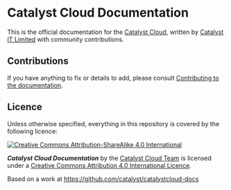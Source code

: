 # Catalyst Cloud Documentation

This is the official documentation for the [Catalyst Cloud](https://www.catalyst.net.nz/catalyst-cloud), written by [Catalyst IT Limited](https://www.catalyst.net.nz/) with community contributions.

## Contributions

If you have anything to fix or details to add, please consult [Contributing to the documentation](http://docs.catalystcloud.io/contributing.html).

## Licence

Unless otherwise specified, everything in this repository is covered by the following licence:

[![Creative Commons Attribution-ShareAlike 4.0 International](https://licensebuttons.net/l/by-sa/4.0/88x31.png)](http://creativecommons.org/licenses/by-sa/4.0/)

***Catalyst Cloud Documentation*** by the [Catalyst Cloud Team](https://www.catalyst.net.nz/catalyst-cloud) is licensed under a [Creative Commons Attribution 4.0 International Licence](http://creativecommons.org/licenses/by-sa/4.0/).

Based on a work at https://github.com/catalyst/catalystcloud-docs
